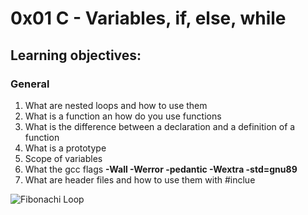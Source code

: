 # 0x01 C - Variables, if, else, while  
## Learning objectives:  
### General  

1. What are nested loops and how to use them  
2. What is a function an how do you use functions  
3. What is the difference between a declaration and a definition of a function  
4. What is a prototype  
5. Scope of variables  
6. What the gcc flags **-Wall -Werror -pedantic -Wextra -std=gnu89**
7. What are header files and how to use them with #inclue

![Fibonachi Loop](https://tse2.mm.bing.net/th?id=OIP.4TZ_rUSw5629xM53s-AXPwHaE8&w=690&c=7&pid=Api&p=0)
